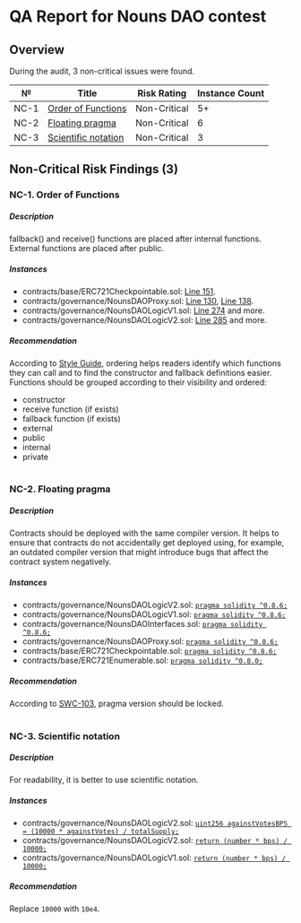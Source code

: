 # QA Report for Nouns DAO contest

## Overview
During the audit, 3 non-critical issues were found.

№ | Title | Risk Rating  | Instance Count
--- | --- | --- | ---
NC-1 | [Order of Functions](#nc-1-order-of-functions) | Non-Critical | 5+
NC-2 | [Floating pragma](#nc-2-floating-pragma) | Non-Critical | 6
NC-3 | [Scientific notation](#nc-3-scientific-notation) | Non-Critical | 3

## Non-Critical Risk Findings (3)
### NC-1. Order of Functions
##### Description
fallback() and receive() functions are placed after internal functions. External functions are placed after public.

##### Instances
- contracts/base/ERC721Checkpointable.sol: [Line 151](https://github.com/code-423n4/2022-08-nounsdao/blob/45411325ec14c6d747b999a40367d3c5109b5a89/contracts/base/ERC721Checkpointable.sol#L151).
- contracts/governance/NounsDAOProxy.sol: [Line 130](https://github.com/code-423n4/2022-08-nounsdao/blob/45411325ec14c6d747b999a40367d3c5109b5a89/contracts/governance/NounsDAOProxy.sol#L130), [Line 138](https://github.com/code-423n4/2022-08-nounsdao/blob/45411325ec14c6d747b999a40367d3c5109b5a89/contracts/governance/NounsDAOProxy.sol#L138).
- contracts/governance/NounsDAOLogicV1.sol: [Line 274](https://github.com/code-423n4/2022-08-nounsdao/blob/45411325ec14c6d747b999a40367d3c5109b5a89/contracts/governance/NounsDAOLogicV1.sol#L274) and more.
- contracts/governance/NounsDAOLogicV2.sol: [Line 285](https://github.com/code-423n4/2022-08-nounsdao/blob/45411325ec14c6d747b999a40367d3c5109b5a89/contracts/governance/NounsDAOLogicV2.sol#L285) and more.

##### Recommendation
According to [Style Guide](https://docs.soliditylang.org/en/v0.8.16/style-guide.html#order-of-functions), ordering helps readers identify which functions they can call and to find the constructor and fallback definitions easier.  
Functions should be grouped according to their visibility and ordered:
- constructor
- receive function (if exists)
- fallback function (if exists)
- external
- public
- internal
- private

#
### NC-2. Floating pragma
##### Description
Contracts should be deployed with the same compiler version. It helps to ensure that contracts do not accidentally get deployed using, for example, an outdated compiler version that might introduce bugs that affect the contract system negatively.

##### Instances
- contracts/governance/NounsDAOLogicV2.sol: [```pragma solidity ^0.8.6;```](https://github.com/code-423n4/2022-08-nounsdao/blob/45411325ec14c6d747b999a40367d3c5109b5a89/contracts/governance/NounsDAOLogicV2.sol#L53)
- contracts/governance/NounsDAOLogicV1.sol: [```pragma solidity ^0.8.6;```](https://github.com/code-423n4/2022-08-nounsdao/blob/45411325ec14c6d747b999a40367d3c5109b5a89/contracts/governance/NounsDAOLogicV1.sol#L61)
- contracts/governance/NounsDAOInterfaces.sol: [```pragma solidity ^0.8.6;```](https://github.com/code-423n4/2022-08-nounsdao/blob/45411325ec14c6d747b999a40367d3c5109b5a89/contracts/governance/NounsDAOInterfaces.sol#L33)
- contracts/governance/NounsDAOProxy.sol: [```pragma solidity ^0.8.6;```](https://github.com/code-423n4/2022-08-nounsdao/blob/45411325ec14c6d747b999a40367d3c5109b5a89/contracts/governance/NounsDAOProxy.sol#L36)
- contracts/base/ERC721Checkpointable.sol: [```pragma solidity ^0.8.6;```](https://github.com/code-423n4/2022-08-nounsdao/blob/45411325ec14c6d747b999a40367d3c5109b5a89/contracts/base/ERC721Checkpointable.sol#L35)  
- contracts/base/ERC721Enumerable.sol: [```pragma solidity ^0.8.0;```](https://github.com/code-423n4/2022-08-nounsdao/blob/45411325ec14c6d747b999a40367d3c5109b5a89/contracts/base/ERC721Enumerable.sol#L28)

##### Recommendation
According to [SWC-103](https://swcregistry.io/docs/SWC-103), pragma version should be locked.

#
### NC-3. Scientific notation
##### Description
For readability, it is better to use scientific notation.

##### Instances
- contracts/governance/NounsDAOLogicV2.sol: [```uint256 againstVotesBPS = (10000 * againstVotes) / totalSupply;```](https://github.com/code-423n4/2022-08-nounsdao/blob/45411325ec14c6d747b999a40367d3c5109b5a89/contracts/governance/NounsDAOLogicV2.sol#L908)
- contracts/governance/NounsDAOLogicV2.sol: [```return (number * bps) / 10000;```](https://github.com/code-423n4/2022-08-nounsdao/blob/45411325ec14c6d747b999a40367d3c5109b5a89/contracts/governance/NounsDAOLogicV2.sol#L1007)
- contracts/governance/NounsDAOLogicV1.sol: [```return (number * bps) / 10000;```](https://github.com/code-423n4/2022-08-nounsdao/blob/45411325ec14c6d747b999a40367d3c5109b5a89/contracts/governance/NounsDAOLogicV1.sol#L673)

##### Recommendation
Replace ```10000``` with ```10e4```.